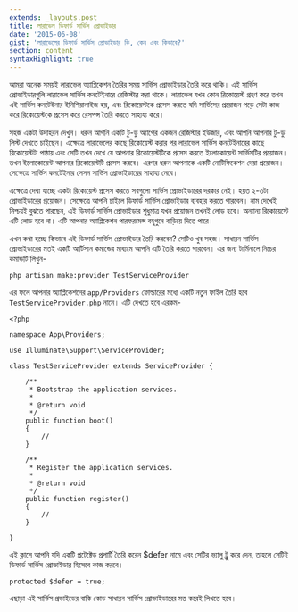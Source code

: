 ```yaml
---
extends: _layouts.post
title: লারাভেল ডিফার্ড সার্ভিস প্রোভাইডার
date: '2015-06-08'
gist: 'লারাভেলের ডিফার্ড সার্ভিস প্রোভাইডার কি, কেন এবং কিভাবে?'
section: content
syntaxHighlight: true
---
```


আমরা অনেক সময়ই লারাভেল অ্যাপ্লিকেশন তৈরির সময় সার্ভিস প্রোভাইডার তৈরি করে থাকি। এই সার্ভিস প্রোভাইডারগুলি লারাভেল সার্ভিস কনটেইনারে রেজিস্টার করা থাকে। লারাভেল যখন কোন রিকোয়েস্ট গ্রহণ করে তখন এই সার্ভিস কনটেইনার ইনিশিয়ালাইজ হয়, এবং রিকোয়েস্টকে প্রসেস করতে যদি সার্ভিসের প্রয়োজন পড়ে সেটা কাজ করে রিকোয়েস্টকে প্রসেস করে রেসপন্স তৈরি করতে সাহায্য করে।

সহজ একটা উদাহরন দেখুন। ধরুন আপনি একটি টু-ডু অ্যাপের একজন রেজিস্টার ইউজার, এবং আপনি আপনার টু-ডু লিস্ট দেখতে চাইছেন। এক্ষেত্রে লারাভেলের কাছে রিকোয়েস্ট করার পর লারাভেল সার্ভিস কনটেইনারের কাছে রিকোয়েস্টটা পাঠায় এবং সেটি তখন দেখে যে আপনার রিকোয়েস্টটিকে প্রসেস করতে ইলোকোয়েন্ট সার্ভিসটির প্রয়োজন। তখন ইলোকোয়েন্ট আপনার রিকোয়েস্টটি প্রসেস করবে। এরপর ধরুন আপনাকে একটি নোটিফিকেশন দেয়া প্রয়োজন। সেক্ষেত্রে সার্ভিস কনটেইনার সেসন সার্ভিস প্রোভাইডারের সাহায্য নেবে।

এক্ষেত্রে দেখা যাচ্ছে একটা রিকোয়েস্ট প্রসেস করতে সবগুলো সার্ভিস প্রোভাইডারের দরকার নেই। হয়ত ২-৩টা প্রোভাইডারের প্রয়োজন। সেক্ষেত্রে আপনি চাইলে ডিফার্ড সার্ভিস প্রোভাইডার ব্যবহার করতে পারবেন। নাম দেখেই নিশ্চয়ই বুঝতে পারছেন, এই ডিফার্ড সার্ভিস প্রোভাইডার শুধুমাত্র যখন প্রয়োজন তখনই লোড হবে। অন্যান্য রিকোয়েস্টে এটি লোড হবে না। এটি আপনার অ্যাপ্লিকেশন পারফরমেন্স বহুগুনে বাড়িয়ে দিতে পারে।

এখন কথা হচ্ছে কিভাবে এই ডিফার্ড সার্ভিস প্রোভাইডার তৈরি করবেন? সেটিও খুব সহজ। সাধারন সার্ভিস প্রোভাইডারের মতই একটি আর্টিসান কমান্ডের মাধ্যমে আপনি এটি তৈরি করতে পারবেন। এর জন্য টার্মিনালে নিচের কমান্ডটি লিখুন-

```
php artisan make:provider TestServiceProvider
```

এর ফলে আপনার অ্যাপ্লিকেশনের `app/Providers` ফোল্ডারের মধ্যে একটি নতুন ফাইল তৈরি হবে `TestServiceProvider.php` নামে। এটি দেখতে হবে এরকম-

```
<?php

namespace App\Providers;

use Illuminate\Support\ServiceProvider;

class TestServiceProvider extends ServiceProvider {

    /**
     * Bootstrap the application services.
     *
     * @return void
     */
    public function boot()
    {
        //
    }

    /**
     * Register the application services.
     *
     * @return void
     */
    public function register()
    {
        //
    }

}
```

এই ক্লাসে আপনি যদি একটি প্রটেক্টেড প্রপার্টি তৈরি করেন $defer নামে এবং সেটির ভ্যালু ট্রুু করে দেন, তাহলে সেটিই ডিফার্ড সার্ভিস প্রোভাইডার হিসেবে কাজ করবে।

```
protected $defer = true;
```

এছাড়া এই সার্ভিস প্রভাইডের বাকি কোড সাধারন সার্ভিস প্রোভাইডারের মত করেই লিখতে হবে।
